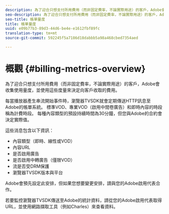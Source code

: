 ```yaml
---
description: 為了迎合只想支付所用費用（而非固定費率，不論實際用途）的客戶，Adobe會收集使用量度，並使用這些度量來決定向客戶收取的費用。
seo-description: 為了迎合只想支付所用費用（而非固定費率，不論實際用途）的客戶，Adobe會收集使用量度，並使用這些度量來決定向客戶收取的費用。
seo-title: 帳單量度
title: 帳單量度
uuid: e09b77b3-89d3-44d6-be4e-e1612fbf89fc
translation-type: tm+mt
source-git-commit: 592245f5a7186d18dabbb5a98a468cbed7354aed

---
```



# 概觀 {#billing-metrics-overview}

為了迎合只想支付所用費用（而非固定費率，不論實際用途）的客戶，Adobe會收集使用量度，並使用這些度量來決定向客戶收取的費用。

每當播放器產生串流開始事件時，瀏覽器TVSDK就會定期傳送HTTP訊息至Adobe的帳單系統。 標準VOD、專業VOD（啟用中間卷廣告）和即時內容的時段稱為計費時段。 每種內容類型的預設持續時間為30分鐘，但您與Adobe的合約會決定實際值。

這些消息包含以下資訊：

* 內容類型（即時、線性或VOD）
* 內容URL
* 是否啟用廣告
* 是否啟用中轉廣告（僅限VOD）
* 流是否受DRM保護
* 瀏覽器TVSDK版本與平台

Adobe會預先設定此安排，但如果您想要變更安排，請與您的Adobe啟用代表合作。

若要監控瀏覽器TVSDK傳送至Adobe的統計資料，請從您的Adobe啟用代表取得URL，並使用網路擷取工具（例如Charles）來查看資料。
